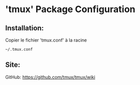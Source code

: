 # 'tmux' Package Configuration

## Installation:

Copier le fichier 'tmux.conf' à la racine
```
~/.tmux.conf
```

## Site:
GitHub: https://github.com/tmux/tmux/wiki
